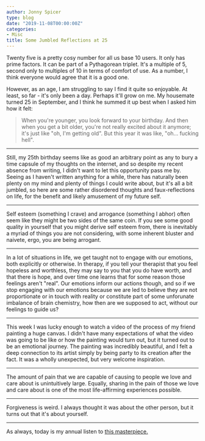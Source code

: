 ```yaml
---
author: Jonny Spicer
type: blog
date: "2019-11-08T00:00:00Z"
categories:
- Misc
title: Some Jumbled Reflections at 25
---
```

Twenty five is a pretty cosy number for all us base 10 users. It only has prime factors. It can be part of a Pythagorean triplet.
It's a multiple of 5, second only to multiples of 10 in terms of comfort of use. As a number, I think everyone would agree that it
is a good one.

However, as an age, I am struggling to say I find it quite so enjoyable. At least, so far - it's only been a day. Perhaps it'll grow
on me. My housemate turned 25 in September, and I think he summed it up best when I asked him how it felt:

> When you're younger, you look forward to your birthday. And then when you get a bit older, you're not really excited about it anymore; it's just like "oh, I'm getting old". But this year it was like, "oh... fucking hell".

___

Still, my 25th birthday seems like as good an arbitrary point as any to bury a time capsule of my thoughts on the internet, and
so despite my recent absence from writing, I didn't want to let this opportunity pass me by. Seeing as I haven't written anything
for a while, there has naturally been plenty on my mind and plenty of things I could write about, but it's all a bit jumbled, so
here are some rather disordered thoughts and faux-reflections on life, for the benefit and likely amusement of my future self.

___

Self esteem (something I crave) and arrogance (something I abhor) often seem like they might be two sides of the same coin. If you see some good quality in yourself
that you might derive self esteem from, there is inevitably a myriad of things you are not considering, with some inherent bluster and naivete, ergo, you are being
arrogant.

___

In a lot of situations in life, we get taught not to engage with our emotions, both explicitly or otherwise. In therapy, if you tell your therapist that you feel
hopeless and worthless, they may say to you that you do have worth, and that there is hope, and over time one learns that for some reason those feelings aren't "real".
Our emotions inform our actions though, and so if we stop engaging with our emotions because we are led to believe they are not proportionate or in touch with reality
or constitute part of some unforunate imbalance of brain chemistry, how then are we supposed to act, without our feelings to guide us?

___

This week I was lucky enough to watch a video of the process of my friend painting a huge canvas. I didn't have many expectations of what the video was going to be like
or how the painting would turn out, but it turned out to be an emotional journey. The painting was incredibly beautiful, and I felt a deep connection to its artist simply
by being party to its creation after the fact. It was a wholly unexpected, but very welcome inspiration.

___

The amount of pain that we are capable of causing to people we love and care about is unintuitively large. Equally, sharing in the pain of those we love and care about
is one of the most life-affirming experiences possible.

___

Forgiveness is weird. I always thought it was about the other person, but it turns out that it's about yourself.

___

As always, today is my annual listen to [this masterpiece.](https://www.youtube.com/watch?v=YTFAXK-f4N4)
